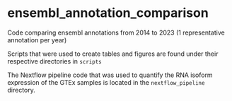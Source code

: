 # ensembl_annotation_comparison
Code comparing ensembl annotations from 2014 to 2023 (1 representative annotation per year)

Scripts that were used to create tables and figures are found under their respective directories in `scripts`

The Nextflow pipeline code that was used to quantify the RNA isoform expression of the GTEx samples is located in the `nextflow_pipeline` directory. 
